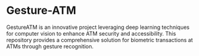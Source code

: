 # Gesture-ATM
 GestureATM is an innovative project leveraging deep learning techniques for computer vision to enhance ATM security and accessibility. This repository provides a comprehensive solution for biometric transactions at ATMs through gesture recognition.
